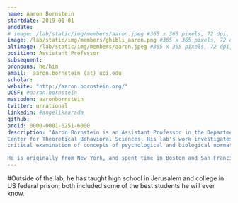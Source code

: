 ```yaml
---
name: Aaron Bornstein
startdate: 2019-01-01
enddate:
# image: /lab/static/img/members/aaron.jpeg #365 x 365 pixels, 72 dpi, JPG
image: /lab/static/img/members/ghibli_aaron.png #365 x 365 pixels, 72 dpi, JPG
altimage: /lab/static/img/members/aaron.jpeg #365 x 365 pixels, 72 dpi, JPG
position: Assistant Professor
subsequent:
pronouns: he/him
email:  aaron.bornstein (at) uci.edu
scholar:
website: "http://aaron.bornstein.org/"
UCSF: #aaron.bornstein
mastodon: aaronbornstein
twitter: urrational
linkedin: #angelikaarada
github:
orcid: 0000-0001-6251-6000
description: "Aaron Bornstein is an Assistant Professor in the Department of Cognitive Sciences at the University of California, Irvine, where he is affiliated with the Center for the Neurobiology of Learning and Memory and the 
Center for Theoretical Behavioral Sciences. His lab's work investigates how behavior optimally adapts to experience and context at multiple timescales and across the lifespan. His professional aspiration is to contribute to the 
critical examination of concepts of psychological and biological normativity. 

He is originally from New York, and spent time in Boston and San Francisco before settling in his current home, where he enjoys being an incongruous pedestrian and living at the service of his two cats."
---
```

#Outside of the lab, he has taught high school in Jerusalem and college in US federal prison; both included some of the best students he will ever know.

